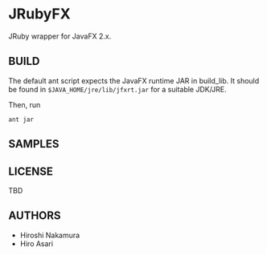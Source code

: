 JRubyFX
=======
JRuby wrapper for JavaFX 2.x.

BUILD
-----
The default ant script expects the JavaFX runtime JAR in build_lib.
It should be found in `$JAVA_HOME/jre/lib/jfxrt.jar` for a suitable
JDK/JRE.

Then, run

    ant jar

SAMPLES
-------


LICENSE
-------
TBD

AUTHORS
-------
- Hiroshi Nakamura
- Hiro Asari